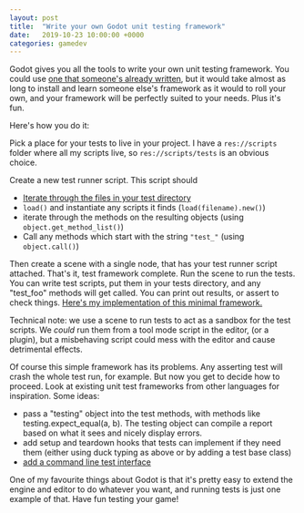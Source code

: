 ```yaml
---
layout: post
title:  "Write your own Godot unit testing framework"
date:   2019-10-23 10:00:00 +0000
categories: gamedev
---
```


Godot gives you all the tools to write your own unit testing framework. You could use [one that someone's already written](https://github.com/bitwes/Gut), but it would take almost as long to install and learn someone else's framework as it would to roll your own, and your framework will be perfectly suited to your needs. Plus it's fun.

Here's how you do it:

Pick a place for your tests to live in your project. I have a `res://scripts` folder where all my scripts live, so `res://scripts/tests` is an obvious choice.

Create a new test runner script. This script should 

* [Iterate through the files in your test directory](https://godotengine.org/qa/5175/how-to-get-all-the-files-inside-a-folder)
* `load()` and instantiate any scripts it finds (`load(filename).new()`)
* iterate through the methods on the resulting objects (using `object.get_method_list()`)
* Call any methods which start with the string `"test_"` (using `object.call()`)

Then create a scene with a single node, that has your test runner script attached. That's it, test framework complete. Run the scene to run the tests. You can write test scripts, put them in your tests directory, and any "test_foo" methods will get called. You can print out results, or assert to check things. [Here's my implementation of this minimal framework.](https://github.com/m-r-hunt/simple_godot_unit_testing)

Technical note: we use a scene to run tests to act as a sandbox for the test scripts. We *could* run them from a tool mode script in the editor, (or a plugin), but a misbehaving script could mess with the editor and cause detrimental effects.

Of course this simple framework has its problems. Any asserting test will crash the whole test run, for example. But now you get to decide how to proceed. Look at existing unit test frameworks from other languages for inspiration. Some ideas:

* pass a "testing" object into the test methods, with methods like testing.expect_equal(a, b). The testing object can compile a report based on what it sees and nicely display errors.
* add setup and teardown hooks that tests can implement if they need them (either using duck typing as above or by adding a test base class)
* [add a command line test interface](https://docs.godotengine.org/en/3.1/getting_started/editor/command_line_tutorial.html#running-a-script)

One of my favourite things about Godot is that it's pretty easy to extend the engine and editor to do whatever you want, and running tests is just one example of that. Have fun testing your game!

